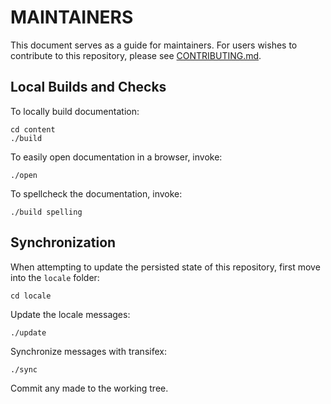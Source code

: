 # MAINTAINERS

This document serves as a guide for maintainers. For users wishes to contribute
to this repository, please see [CONTRIBUTING.md](CONTRIBUTING.md).

## Local Builds and Checks

To locally build documentation:

```
cd content
./build
```

To easily open documentation in a browser, invoke:

```
./open
```

To spellcheck the documentation, invoke:

```
./build spelling
```

## Synchronization

When attempting to update the persisted state of this repository, first
move into the `locale` folder:

```shell-session
cd locale
```

Update the locale messages:

```shell-session
./update
```

Synchronize messages with transifex:

```shell-session
./sync
```

Commit any made to the working tree.
